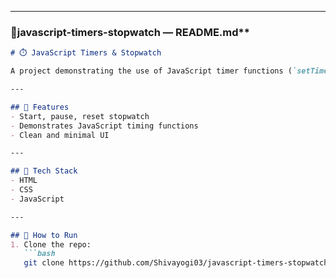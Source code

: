 
---

###   🤍javascript-timers-stopwatch — README.md**

```markdown
# ⏱️ JavaScript Timers & Stopwatch

A project demonstrating the use of JavaScript timer functions (`setTimeout`, `setInterval`, `clearTimeout`, and `clearInterval`) through a functional stopwatch app.

---

## 🚀 Features
- Start, pause, reset stopwatch  
- Demonstrates JavaScript timing functions  
- Clean and minimal UI

---

## 🧩 Tech Stack
- HTML  
- CSS  
- JavaScript

---

## 🏁 How to Run
1. Clone the repo:
   ```bash
   git clone https://github.com/Shivayogi03/javascript-timers-stopwatch.git
